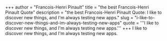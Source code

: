 +++
author = "Francois-Henri Pinault"
title = "the best Francois-Henri Pinault Quote"
description = "the best Francois-Henri Pinault Quote: I like to discover new things, and I'm always testing new apps."
slug = "i-like-to-discover-new-things-and-im-always-testing-new-apps"
quote = '''I like to discover new things, and I'm always testing new apps.'''
+++
I like to discover new things, and I'm always testing new apps.
